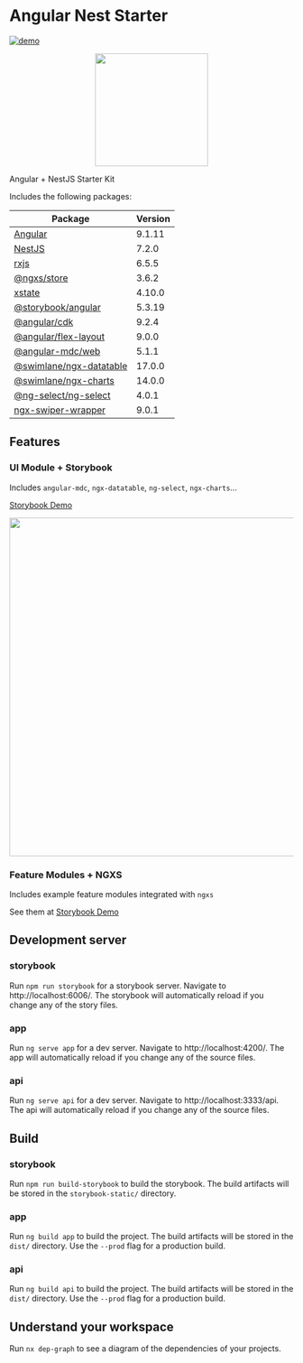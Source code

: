 # Angular Nest Starter

[![demo](https://img.shields.io/badge/-demo-ff69b4)](https://d3v0ps.github.io/angular-nest-starter)

<p align="center">
  <img src="https://raw.githubusercontent.com/d3v0ps/angular-nest-starter/master/apps/app/src/assets/shield.png" width="200">
</p>

Angular + NestJS Starter Kit

Includes the following packages:

| Package                 | Version |
|-------------------------|---------|
| [Angular](https://angular.io/)                 | 9.1.11   |
| [NestJS](https://nestjs.com/)                  | 7.2.0   |
| [rxjs](https://rxjs.dev/)                    | 6.5.5   |
| [@ngxs/store]()                                   | 3.6.2   |
| [xstate]()                                   | 4.10.0   |
| [@storybook/angular](https://storybook.js.org/)      | 5.3.19  |
| [@angular/cdk](https://material.angular.io/cdk/categories)            | 9.2.4   |
| [@angular/flex-layout](https://github.com/angular/flex-layout)    | 9.0.0   |
| [@angular-mdc/web](https://trimox.github.io/angular-mdc-web)      | 5.1.1   |
| [@swimlane/ngx-datatable](https://swimlane.gitbook.io/ngx-datatable/) | 17.0.0  |
| [@swimlane/ngx-charts](https://swimlane.gitbook.io/ngx-charts/) | 14.0.0  |
| [@ng-select/ng-select](https://ng-select.github.io/)    | 4.0.1   |
| [ngx-swiper-wrapper](https://github.com/zefoy/ngx-swiper-wrapper)    | 9.0.1   |


## Features

### UI Module + Storybook

Includes `angular-mdc`, `ngx-datatable`, `ng-select`, `ngx-charts`...

[Storybook Demo](https://d3v0ps.github.io/angular-nest-starter/)

<p align="center">
  <img src="https://raw.githubusercontent.com/d3v0ps/angular-nest-starter/master/apps/app/src/assets/storybook.png" width="600">
</p>

### Feature Modules + NGXS

Includes example feature modules integrated with `ngxs`

See them at [Storybook Demo](https://d3v0ps.github.io/angular-nest-starter/) 

## Development server

### storybook
Run `npm run storybook` for a storybook server. Navigate to http://localhost:6006/. The storybook will automatically reload if you change any of the story files.

### app
Run `ng serve app` for a dev server. Navigate to http://localhost:4200/. The app will automatically reload if you change any of the source files.

### api
Run `ng serve api` for a dev server. Navigate to http://localhost:3333/api. The api will automatically reload if you change any of the source files.

## Build

### storybook
Run `npm run build-storybook` to build the storybook. The build artifacts will be stored in the `storybook-static/` directory.

### app
Run `ng build app` to build the project. The build artifacts will be stored in the `dist/` directory. Use the `--prod` flag for a production build.

### api
Run `ng build api` to build the project. The build artifacts will be stored in the `dist/` directory. Use the `--prod` flag for a production build.

## Understand your workspace

Run `nx dep-graph` to see a diagram of the dependencies of your projects.
